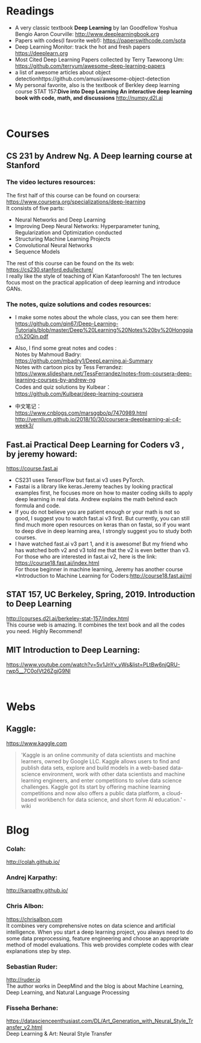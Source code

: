 
Readings
===
* A very classic textbook **Deep Learning** by Ian Goodfellow Yoshua Bengio Aaron Courville: http://www.deeplearningbook.org 
* Papers with codes(I favorite web!): https://paperswithcode.com/sota 
* Deep Learning Monitor: track the hot and fresh papers https://deeplearn.org
* Most Cited Deep Learning Papers collected by Terry Taewoong Um: https://github.com/terryum/awesome-deep-learning-papers<br>
* a list of awesome articles about object detectionhttps://github.com/amusi/awesome-object-detection 
* My personal favorite, also is the textbook of Berkley deep learning course STAT 157:**Dive into Deep Learning An interactive deep learning book with code, math, and discussions** http://numpy.d2l.ai
  
<br>

Courses
========
CS 231 by Andrew Ng. A Deep learning course at Stanford <br>
--------
### The video lectures resources:<br>
     
   The first half of this course can be found on coursera: https://www.coursera.org/specializations/deep-learning<br>
   It consists of five parts: <br>
 
   * Neural Networks and Deep Learning <br>
   * Improving Deep Neural Networks: Hyperparameter tuning, Regularization and  Optimization conducted<br>
   * Structuring Machine Learning Projects<br>
   * Convolutional Neural Networks  <br>
   * Sequence Models<br>

   The rest of this course can be found on the its web: https://cs230.stanford.edu/lecture/ <br>
   I really like the style of teaching of Kian Katanforoosh! The ten lectures focus most on the practical application of deep learning and introduce GANs.<br>
  
### The notes, quize solutions and codes resources:
* I make some notes about the whole class, you can see them here: https://github.com/qin67/Deep-Learning-Tutorials/blob/master/Deep%20Learning%20Notes%20by%20Hongqian%20Qin.pdf <br>
   
* Also, I find some great notes and codes :<br>
  Notes by Mahmoud Badry: https://github.com/mbadry1/DeepLearning.ai-Summary<br>
  Notes with cartoon pics by Tess Ferrandez: https://www.slideshare.net/TessFerrandez/notes-from-coursera-deep-learning-courses-by-andrew-ng<br>
  Codes and quiz solutions by Kulbear： https://github.com/Kulbear/deep-learning-coursera<br>
      
* 中文笔记：<br>
    https://www.cnblogs.com/marsggbo/p/7470989.html<br>
    http://vernlium.github.io/2018/10/30/coursera-deeplearning-ai-c4-week3/ <br>

## Fast.ai Practical Deep Learning for Coders v3 , by jeremy howard:
 https://course.fast.ai<br>
 * CS231 uses TensorFlow but fast.ai v3 uses PyTorch. 
 * Fastai is a library like keras.Jeremy teaches by looking practical examples first, he focuses more on how to master coding skills to apply deep learning in real data. Andrew explains the math behind each formula and code. 
 * If you do not believe you are patient enough or your math is not so good, I suggest you to watch fast.ai v3 first. But currently, you can still find much more open resources on keras than on fastai, so if you want to deep dive in deep learning area, I strongly suggest you to study both courses.
 * I have watched fast.ai v3 part 1, and it is awesome! But my friend who has watched both v2 and v3 told me that the v2 is even better than v3. For those who are interested in fast.ai v2, here is the link: https://course18.fast.ai/index.html<br>
For those beginner in machine learning, Jeremy has another course *Introduction to Machine Learning for Coders:http://course18.fast.ai/ml<br>


## STAT 157, UC Berkeley, Spring, 2019. Introduction to Deep Learning<br>
http://courses.d2l.ai/berkeley-stat-157/index.html <br>
This course web is amazing. It combines the text book and all the codes you need. Highly Recommend!<br>

 
## MIT Introduction to Deep Learning:
https://www.youtube.com/watch?v=5v1JnYv_yWs&list=PLtBw6njQRU-rwp5__7C0oIVt26ZgjG9NI

<br>

Webs
===
## Kaggle:
https://www.kaggle.com<br>
>'Kaggle is an online community of data scientists and machine learners, owned by Google LLC. Kaggle allows users to find and publish data sets, explore and build models in a web-based data-science environment, work with other data scientists and machine learning engineers, and enter competitions to solve data science challenges. Kaggle got its start by offering machine learning competitions and now also offers a public data platform, a cloud-based workbench for data science, and short form AI education.' -wiki<br>


Blog
===
### Colah:
http://colah.github.io/ <br>
### Andrej Karpathy:
http://karpathy.github.io/ <br>
### Chris Albon: 
https://chrisalbon.com <br>
It combines very comprehensive notes on data science and artificial intelligence. When you start a deep learning project, you always need to do some data preprocessing, feature engineering and choose an appropriate method of model evaluations. This web provides complete codes with clear explanations step by step. <br>   
### Sebastian Ruder: 
http://ruder.io  <br>
The author works in DeepMind and the blog is about Machine Learning, Deep Learning, and Natural Language Processing
### Fisseha Berhane:
https://datascienceenthusiast.com/DL/Art_Generation_with_Neural_Style_Transfer_v2.html<br>
Deep Learning & Art: Neural Style Transfer
